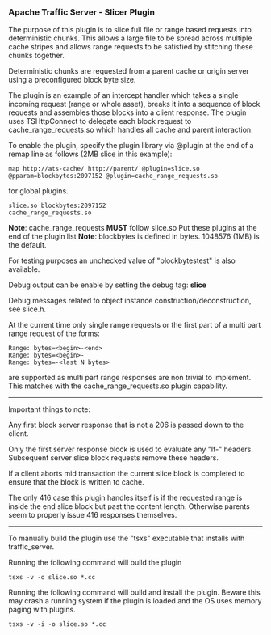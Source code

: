 ### Apache Traffic Server - Slicer Plugin

The purpose of this plugin is to slice full file or range based requests
into deterministic chunks.  This allows a large file to be spread across
multiple cache stripes and allows range requests to be satisfied by
stitching these chunks together.

Deterministic chunks are requested from a parent cache or origin server
using a preconfigured block byte size.

The plugin is an example of an intercept handler which takes a single
incoming request (range or whole asset), breaks it into a sequence
of block requests and assembles those blocks into a client response.
The plugin uses TSHttpConnect to delegate each block request to
cache_range_requests.so which handles all cache and parent interaction.

To enable the plugin, specify the plugin library via @plugin at the end
of a remap line as follows (2MB slice in this example):

```
map http://ats-cache/ http://parent/ @plugin=slice.so @pparam=blockbytes:2097152 @plugin=cache_range_requests.so
```

for global plugins.

```
slice.so blockbytes:2097152
cache_range_requests.so
```

**Note**: cache_range_requests **MUST** follow slice.so Put these plugins at the end of the plugin list
**Note**: blockbytes is defined in bytes. 1048576 (1MB) is the default.

For testing purposes an unchecked value of "blockbytestest" is also available.

Debug output can be enable by setting the debug tag: **slice**

Debug messages related to object instance construction/deconstruction, see slice.h.  

At the current time only single range requests or the first part of a 
multi part range request of the forms:
```
Range: bytes=<begin>-<end>
Range: bytes=<begin>-
Range: bytes=-<last N bytes>
```
are supported as multi part range responses are non trivial to implement.
This matches with the cache_range_requests.so plugin capability.

---

Important things to note:

Any first block server response that is not a 206 is passed down to
the client.

Only the first server response block is used to evaluate any "If-"
headers.  Subsequent server slice block requests remove these headers.

If a client aborts mid transaction the current slice block is completed
to ensure that the block is written to cache.

The only 416 case this plugin handles itself is if the requested range
is inside the end slice block but past the content length.  Otherwise
parents seem to properly issue 416 responses themselves.

---

To manually build the plugin use the "tsxs" executable that installs with
traffic_server.

Running the following command will build the plugin

```
tsxs -v -o slice.so *.cc
```

Running the following command will build and install the plugin.
Beware this may crash a running system if the plugin is loaded
and the OS uses memory paging with plugins.

```
tsxs -v -i -o slice.so *.cc
```
